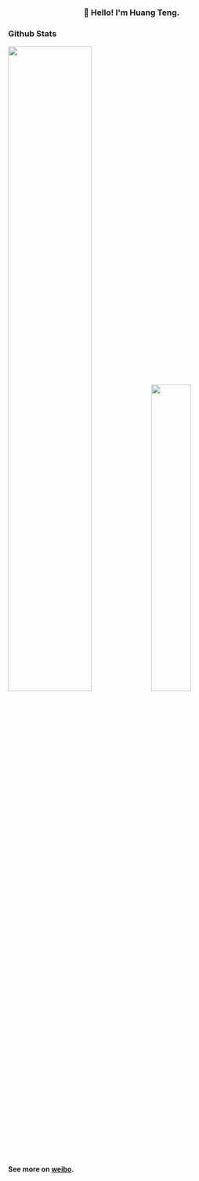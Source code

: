 <h3 align="center">👋 Hello! I'm Huang Teng.</h3>

### Github Stats

<a href="https://github.com/tshuangteng"><img src="https://github-readme-stats.vercel.app/api?username=tshuangteng&show_icons=true&layout=compact&count_private=true&hide_title=true&theme=default" style="width: 58%; max-width: 58%; min-width: 58%;"><img src="https://github-readme-stats.vercel.app/api/top-langs/?username=tshuangteng&layout=compact&count_private=true&theme=default" style="width: 40%; max-width: 40%; min-width: 40%;"></a>

**See more on [weibo](https://weibo.com/tshuangteng).**
